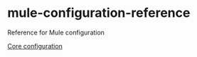 mule-configuration-reference
============================

Reference for Mule configuration


[Core configuration](core/README.md)
